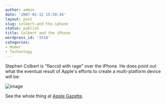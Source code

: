 ```yaml
---
author: admin
date: '2007-01-12 15:50:34'
layout: post
slug: colbert-and-the-iphone
status: publish
title: Colbert and the iPhone
wordpress_id: '1518'
categories:
- Humor
- Technology
---
```


Stephen Colbert is "flaccid with rage" over the iPhone. He does point
out what the eventual result of Apple's efforts to create a
multi-platform device will be:

![image](http://www.arcanology.com/images/colbert-iphone.jpg)

See the whole thing at [Apple
Gazette](http://www.applegazette.com/weird/steven-colbert-flacid-with-rage-over-iphone/).
